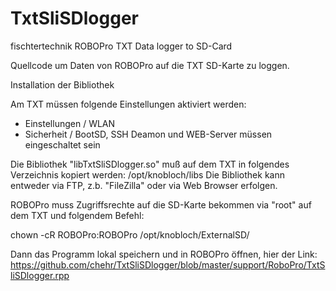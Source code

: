 # TxtSliSDlogger
fischtertechnik ROBOPro TXT Data logger to SD-Card

Quellcode um Daten von ROBOPro auf die TXT SD-Karte zu loggen.


Installation der Bibliothek

Am TXT müssen folgende Einstellungen aktiviert werden:
- Einstellungen / WLAN 
- Sicherheit / BootSD, SSH Deamon und WEB-Server müssen eingeschaltet sein

Die Bibliothek "libTxtSliSDlogger.so" muß auf dem TXT in folgendes Verzeichnis kopiert werden: 
/opt/knobloch/libs
Die Bibliothek kann entweder via FTP, z.b. "FileZilla" oder via Web Browser erfolgen.



ROBOPro muss Zugriffsrechte auf die SD-Karte bekommen via "root" auf dem TXT und folgendem Befehl: 

chown -cR ROBOPro:ROBOPro /opt/knobloch/ExternalSD/


Dann das Programm lokal speichern und in ROBOPro öffnen, hier der Link:
https://github.com/chehr/TxtSliSDlogger/blob/master/support/RoboPro/TxtSliSDlogger.rpp
